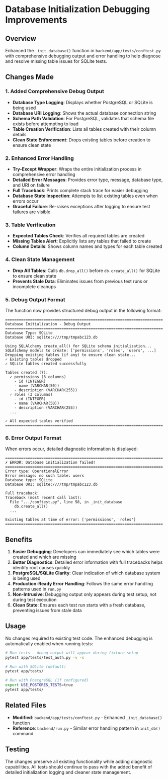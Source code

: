 # Database Initialization Debugging Improvements

## Overview
Enhanced the `_init_database()` function in `backend/app/tests/conftest.py` with comprehensive debugging output and error handling to help diagnose and resolve missing table issues for SQLite tests.

## Changes Made

### 1. Added Comprehensive Debug Output
- **Database Type Logging**: Displays whether PostgreSQL or SQLite is being used
- **Database URI Logging**: Shows the actual database connection string
- **Schema Path Validation**: For PostgreSQL, validates that schema file exists before attempting to load
- **Table Creation Verification**: Lists all tables created with their column details
- **Clean State Enforcement**: Drops existing tables before creation to ensure clean state

### 2. Enhanced Error Handling
- **Try-Except Wrapper**: Wraps the entire initialization process in comprehensive error handling
- **Detailed Error Messages**: Provides error type, message, database type, and URI on failure
- **Full Traceback**: Prints complete stack trace for easier debugging
- **Database State Inspection**: Attempts to list existing tables even when errors occur
- **Graceful Failure**: Re-raises exceptions after logging to ensure test failures are visible

### 3. Table Verification
- **Expected Tables Check**: Verifies all required tables are created
- **Missing Tables Alert**: Explicitly lists any tables that failed to create
- **Column Details**: Shows column names and types for each table created

### 4. Clean State Management
- **Drop All Tables**: Calls `db.drop_all()` before `db.create_all()` for SQLite to ensure clean state
- **Prevents Stale Data**: Eliminates issues from previous test runs or incomplete cleanups

### 5. Debug Output Format

The function now provides structured debug output in the following format:

```
======================================================================
Database Initialization - Debug Output
======================================================================
Database Type: SQLite
Database URI: sqlite:////tmp/tmpabc123.db

Using SQLAlchemy create_all() for SQLite schema initialization...
SQLAlchemy models to create: ['permissions', 'roles', 'users', ...]
Dropping existing tables (if any) to ensure clean state...
✓ Existing tables dropped
✓ SQLite tables created successfully

Tables created (7):
  ✓ permissions (3 columns)
    - id (INTEGER)
    - name (VARCHAR(50))
    - description (VARCHAR(255))
  ✓ roles (3 columns)
    - id (INTEGER)
    - name (VARCHAR(50))
    - description (VARCHAR(255))
  ...

✓ All expected tables verified
======================================================================
```

### 6. Error Output Format

When errors occur, detailed diagnostic information is displayed:

```
======================================================================
✗ ERROR: Database initialization failed!
======================================================================
Error type: OperationalError
Error message: no such table: users
Database type: SQLite
Database URI: sqlite:////tmp/tmpabc123.db

Full traceback:
Traceback (most recent call last):
  File ".../conftest.py", line 58, in _init_database
    db.create_all()
  ...

Existing tables at time of error: ['permissions', 'roles']
======================================================================
```

## Benefits

1. **Easier Debugging**: Developers can immediately see which tables were created and which are missing
2. **Better Diagnostics**: Detailed error information with full tracebacks helps identify root causes quickly
3. **PostgreSQL/SQLite Clarity**: Clear indication of which database system is being used
4. **Production-Ready Error Handling**: Follows the same error handling patterns used in `run.py`
5. **Non-Intrusive**: Debugging output only appears during test setup, not during test execution
6. **Clean State**: Ensures each test run starts with a fresh database, preventing issues from stale data

## Usage

No changes required to existing test code. The enhanced debugging is automatically enabled when running tests:

```bash
# Run tests - debug output will appear during fixture setup
pytest app/tests/test_auth.py -v -s

# Run with SQLite (default)
pytest app/tests/

# Run with PostgreSQL (if configured)
export USE_POSTGRES_TESTS=true
pytest app/tests/
```

## Related Files

- **Modified**: `backend/app/tests/conftest.py` - Enhanced `_init_database()` function
- **Reference**: `backend/run.py` - Similar error handling pattern in `init_db()` command

## Testing

The changes preserve all existing functionality while adding diagnostic capabilities. All tests should continue to pass with the added benefit of detailed initialization logging and cleaner state management.
